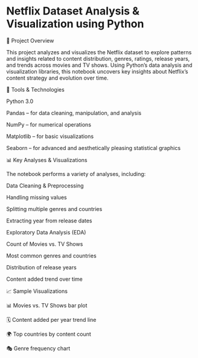 # Netflix Dataset Analysis & Visualization using Python #

📘 Project Overview

This project analyzes and visualizes the Netflix dataset to explore patterns and insights related to content distribution, genres, ratings, release years, and trends across movies and TV shows. Using Python’s data analysis and visualization libraries, this notebook uncovers key insights about Netflix’s content strategy and evolution over time.

🧰 Tools & Technologies

Python 3.0

Pandas – for data cleaning, manipulation, and analysis

NumPy – for numerical operations

Matplotlib – for basic visualizations

Seaborn – for advanced and aesthetically pleasing statistical graphics

📊 Key Analyses & Visualizations

The notebook performs a variety of analyses, including:

Data Cleaning & Preprocessing

Handling missing values

Splitting multiple genres and countries

Extracting year from release dates

Exploratory Data Analysis (EDA)

Count of Movies vs. TV Shows

Most common genres and countries

Distribution of release years

Content added trend over time


📈 Sample Visualizations

📊 Movies vs. TV Shows bar plot

🗓️ Content added per year trend line

🌍 Top countries by content count

🎭 Genre frequency chart
